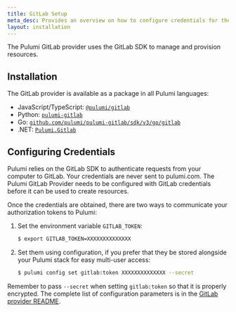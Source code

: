 ```yaml
---
title: GitLab Setup
meta_desc: Provides an overview on how to configure credentials for the Pulumi GitLab Provider.
layout: installation
---
```


The Pulumi GitLab provider uses the GitLab SDK to manage and provision resources.

## Installation

The GitLab provider is available as a package in all Pulumi languages:

* JavaScript/TypeScript: [`@pulumi/gitlab`](https://www.npmjs.com/package/@pulumi/gitlab)
* Python: [`pulumi-gitlab`](https://pypi.org/project/pulumi-gitlab/)
* Go: [`github.com/pulumi/pulumi-gitlab/sdk/v3/go/gitlab`](https://github.com/pulumi/pulumi-gitlab)
* .NET: [`Pulumi.Gitlab`](https://www.nuget.org/packages/Pulumi.Gitlab)

## Configuring Credentials

Pulumi relies on the GitLab SDK to authenticate requests from your computer to GitLab. Your credentials are never sent
to pulumi.com.
The Pulumi GitLab Provider needs to be configured with GitLab credentials
before it can be used to create resources.

Once the credentials are obtained, there are two ways to communicate your authorization tokens to Pulumi:

1. Set the environment variable `GITLAB_TOKEN`:

    ```bash
    $ export GITLAB_TOKEN=XXXXXXXXXXXXXX
    ```

2. Set them using configuration, if you prefer that they be stored alongside your Pulumi stack for easy multi-user access:

    ```bash
    $ pulumi config set gitlab:token XXXXXXXXXXXXXX --secret
    ```

Remember to pass `--secret` when setting `gitlab:token` so that it is properly encrypted. The complete list of
configuration parameters is in the [GitLab provider README](https://github.com/pulumi/pulumi-gitlab/blob/master/README.md).
